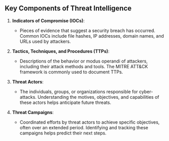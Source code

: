 ## Key Components of Threat Intelligence

1. **Indicators of Compromise (IOCs)**:
   - Pieces of evidence that suggest a security breach has occurred. Common IOCs include file hashes, IP addresses, domain names, and URLs used by attackers.

2. **Tactics, Techniques, and Procedures (TTPs)**:
   - Descriptions of the behavior or modus operandi of attackers, including their attack methods and tools. The MITRE ATT&CK framework is commonly used to document TTPs.

3. **Threat Actors**:
   - The individuals, groups, or organizations responsible for cyber-attacks. Understanding the motives, objectives, and capabilities of these actors helps anticipate future threats.

4. **Threat Campaigns**:
   - Coordinated efforts by threat actors to achieve specific objectives, often over an extended period. Identifying and tracking these campaigns helps predict their next steps.

